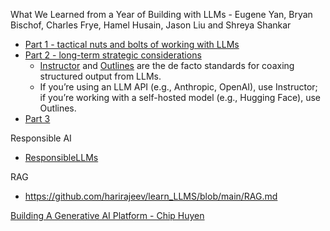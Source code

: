 What We Learned from a Year of Building with LLMs - Eugene Yan, Bryan Bischof, Charles Frye, Hamel Husain, Jason Liu and Shreya Shankar
  - [Part 1 - tactical nuts and bolts of working with LLMs](https://www.oreilly.com/radar/what-we-learned-from-a-year-of-building-with-llms-part-i/)
  - [Part 2 - long-term strategic considerations](https://www.oreilly.com/radar/what-we-learned-from-a-year-of-building-with-llms-part-ii/)
    -  [Instructor](https://github.com/jxnl/instructor) and [Outlines](https://github.com/outlines-dev/outlines) are the de facto standards for coaxing structured output from LLMs.
    -  If you’re using an LLM API (e.g., Anthropic, OpenAI), use Instructor; if you’re working with a self-hosted model (e.g., Hugging Face), use Outlines.
  - [Part 3](https://www.oreilly.com/radar/what-we-learned-from-a-year-of-building-with-llms-part-iii-strategy/)


Responsible AI
- [ResponsibleLLMs](https://github.com/harirajeev/learn_LLMS/blob/main/ResponsibleLLMs.md)

RAG
-  https://github.com/harirajeev/learn_LLMS/blob/main/RAG.md

[Building A Generative AI Platform - Chip Huyen](https://huyenchip.com/2024/07/25/genai-platform.html)



